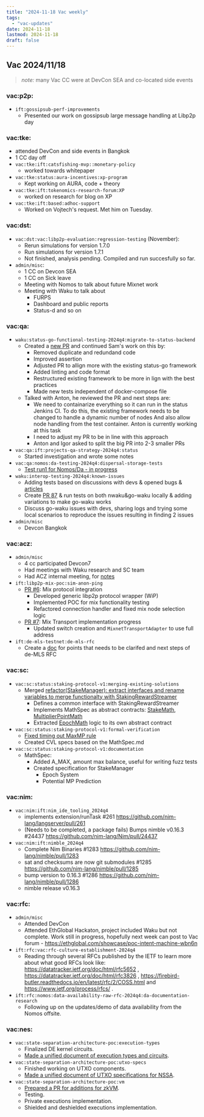 ```yaml
---
title: "2024-11-18 Vac weekly"
tags:
  - "vac-updates"
date: 2024-11-18
lastmod: 2024-11-18
draft: false
---
```


## Vac 2024/11/18

> *note:* many Vac CC were at DevCon SEA and co-located side events

### vac:p2p:
- `ift:gossipsub-perf-improvements`
  - Presented our work on gossipsub large message handling at Libp2p day 

### vac:tke:
  - attended DevCon and side events in Bangkok
  - 1 CC day off
- `vac:tke:ift:catsfishing-mvp::monetary-policy`
  - worked towards whitepaper
- `vac:tke:status:aura-incentives:xp-program`
  - Kept working on AURA, code + theory
- `vac:tke:ift:tokenomics-research-forum:XP`
  - worked on research for blog on XP
- `vac:tke:ift:based:adhoc-support`
  - Worked on Vojtech's request. Met him on Tuesday.

### vac:dst:
- `vac:dst:vac:libp2p-evaluation:regression-testing` (November):
    - Rerun simulations for version 1.7.0 
    - Run simulations for version 1.7.1
    - Not finished, analysis pending. Compiled and run succesfully so far.
- `admin/misc`:
    - 1 CC on Devcon SEA
    - 1 CC on Sick leave
    - Meeting with Nomos to talk about future Mixnet work
    - Meeting with Waku to talk about 
        - FURPS
        - Dashboard and public reports
        - Status-d and so on

### vac:qa:
- `waku:status-go-functional-testing-2024q4:migrate-to-status-backend`
	- Created a [new PR](https://github.com/status-im/status-go/pull/6063) and continued Sam's work on this by:
		- Removed duplicate and redundand code
		- Improved assertion
		- Adjusted PR to allign more with the existing status-go framework
		- Added linting and code format
		- Restructured existing framework to be more in lign with the best practices
		- Made new tests independent of docker-compose file
	- Talked with Anton, he reviewed the PR and next steps are:
		- We need to containarize everything so it can run in the status Jenkins CI. 
		  To do this, the existing framework needs to be changed to handle a dynamic number of nodes
		  And also allow node handling from the test container. Anton is currently working at this task
		- I need to adjust my PR to be in line with this approach
		- Anton and Igor asked to split the big PR into 2-3 smaller PRs
- `vac:qa:ift:projects-qa-strategy-2024q4:status`
	- Started investigation and wrote some notes
- `vac:qa:nomos:da-testing-2024q4:dispersal-storage-tests`
    - [Test run1 for Nomos/Da - in progress](https://www.notion.so/DA-Test-Plan-Run1-084243a3256c47ae9eee1cfd46fd469b)
- `waku:interop-testing-2024q4:known-issues`
    - Adding  tests based on discussions with devs & opened bugs & [articles](https://blog.waku.org/explanation-series-light-protocols-and-edge-nodes/)
    - Create [PR 87](https://github.com/waku-org/waku-interop-tests/pull/87) & run tests on both nwaku&go-waku locally & adding variations to make go-waku works 
    - Discuss go-waku issues with devs, sharing logs and trying some local scenarios to reproduce the issues resulting in finding 2  issues 
- `admin/misc`
	- Devcon Bangkok

### vac:acz:
- `admin/misc`
    - 4 cc participated Devcon7 
    - Had meetings with Waku research and SC team
    - Had ACZ internal meeting, for [notes](https://notes.status.im/3c8O-lizR_es7AvhCTcQNA) 
- `ift:libp2p-mix-poc:sim-anon-ping`
    - [PR #6](https://github.com/vacp2p/mix/pull/6): Mix protocol integration
        - Developed generic libp2p protocol wrapper (WiP)
        - Implemented POC for mix functionality testing
        - Refactored connection handler and fixed mix node selection logic
    - [PR #7](https://github.com/vacp2p/mix/pull/7): Mix Transport implementation progress
        - Updated switch creation and `MixnetTransportAdapter` to use full address
- `ift:de-mls-testnet:de-mls-rfc`
    - Create a [doc](https://notes.status.im/S7RtXIOETfy7pq4IP1d1Ig) for points that needs to be clarifed and next steps of de-MLS RFC

### vac:sc:
- `vac:sc:status:staking-protocol-v1:merging-existing-solutions`
    - Merged [refactor(StakeManager): extract interfaces and rename variables to merge functionalty with StakingRewardStreamer](https://github.com/logos-co/staking/pull/150)
        - Defines a common interface with StakingRewardStreamer
        - Implements MathSpec as abstract contracts: [StakeMath](https://github.com/logos-co/staking/blob/develop/contracts/StakeMath.sol), [MultiplierPointMath](https://github.com/logos-co/staking/blob/develop/contracts/MultiplierPointMath.sol)
        - Extracted [EpochMath](https://github.com/logos-co/staking/blob/develop/contracts/EpochMath.sol) logic to its own abstract contract
- `vac:sc:status:staking-protocol-v1:formal-verification`
    - [Fixed timing out MaxMP rule](https://github.com/logos-co/staking/pull/150/commits/c3e89a1a756d6c96d71a763c82b28573cd3f4aae#diff-85b317e531bf6603b82529cb389adaec3c97c260d4225b3231246d58912378c0) 
    - Created CVL specs based on the MathSpec.md
- `vac:sc:status:staking-protocol-v1:documentation`
    - MathSpec:
        - Added A_MAX, amount max balance, useful for writing fuzz tests
        - Created specification for StakeManager
            - Epoch System
            - Potential MP Prediction

### vac:nim:
- `vac:nim:ift:nim_ide_tooling_2024q4`
	- implements extension/runTask #261 https://github.com/nim-lang/langserver/pull/261
	- (Needs to be completed, a package fails) Bumps nimble v0.16.3 #24437
 https://github.com/nim-lang/Nim/pull/24437
- `vac:nim:ift:nimble_2024q4`
	- Complete Nim Binaries #1283 https://github.com/nim-lang/nimble/pull/1283
	- sat and checksums are now git submodules #1285 https://github.com/nim-lang/nimble/pull/1285
  - bump version to 0.16.3 #1286
 https://github.com/nim-lang/nimble/pull/1286
  - nimble release v0.16.3

### vac:rfc:
- `admin/misc`
    - Attended DevCon
    - Attended EthGlobal Hackaton, project included Waku but not complete. Work still in progress, hopefully next week can post to Vac forum - https://ethglobal.com/showcase/poc-intent-machine-wbn6n
- `ift:rfc:vac:rfc-culture-establishment-2024q4`
    - Reading through several RFCs published by the IETF to learn more about what good RFCs look like: https://datatracker.ietf.org/doc/html/rfc5652 , https://datatracker.ietf.org/doc/html/rfc3826 , https://firebird-butler.readthedocs.io/en/latest/rfc/2/COSS.html  and https://www.ietf.org/process/rfcs/ . 
- `ift:rfc:nomos:data-availability-raw-rfc-2024q4:da-documentation-research`
    - Following up on the updates/demo of data availability from the Nomos offsite.

### vac:nes:
- `vac:state-separation-architecture-poc:execution-types`
    - Finalized DE kernel circuits.
    - [Made a unified document of execution types and circuits](https://www.notion.so/2-Execution-types-and-circuits-1498f96fb65c80d090e0f2c6015960ec?pvs=4).
- `vac:state-separation-architecture-poc:utxo-specs`
    - Finished working on UTXO components.
    - [Made a unified document of UTXO specifications for NSSA](https://www.notion.so/3-UTXO-Specifications-1498f96fb65c8013a6add7c18496c02c?pvs=4).
- `vac:state-separation-architecture-poc:vm`
    - [Prepared a PR for additions for zkVM](https://github.com/vacp2p/nescience-testnet/pull/22).
    - Testing.
    - Private executions implementation.
    - Shielded and deshielded executions implementation.


